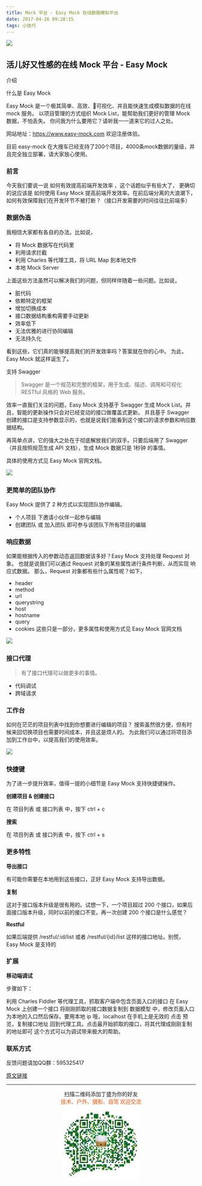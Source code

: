 ```yaml
---
title: Mock 平台 - Easy Mock 在线数据模拟平台
date: 2017-04-26 09:28:15
tags: 小技巧
---
```

![](https://dn-mhke0kuv.qbox.me/693e427d03dabb5957ee.png)

## 活儿好又性感的在线 Mock 平台 - Easy Mock

介绍

什么是 Easy Mock

<!--more-->

Easy Mock 是一个极其简单、高效、可视化、并且能快速生成模拟数据的在线 mock 服务。
以项目管理的方式组织 Mock List，能帮助我们更好的管理 Mock 数据，不怕丢失。
你问我为什么要用它？请听我一一道来它的过人之处。

网站地址：https://www.easy-mock.com 欢迎注册体验。

目前 easy-mock 在大搜车已经支持了200个项目，4000条mock数据的量级，并且完全独立部署，请大家放心使用。

### 前言

今天我们要说一说 如何有效提高前端开发效率 ，这个话题似乎有些大了，
更确切的说应该是 如何使用 Easy Mock 提高前端开发效率。在前后端分离的大浪潮下，如何有效保障我们在开发环节不被打断？（接口开发需要的时间往往比前端多）

### 数据伪造

我相信大家都有各自的办法。比如说，

* 将 Mock 数据写在代码里
* 利用请求拦截
* 利用 Charles 等代理工具，将 URL Map 到本地文件
* 本地 Mock Server

上面这些方法虽然可以解决我们的问题，但同样伴随着一些问题。比如说，

* 脏代码
* 依赖特定的框架
* 增加切换成本
* 接口数据结构重构需要手动更新
* 效率低下
* 无法优雅的进行协同编辑
* 无法持久化

看到这些，它们真的能够提高我们的开发效率吗？答案就在你的心中。
为此，Easy Mock 就这样诞生了。

支持 Swagger

> Swagger 是一个规范和完整的框架，用于生成、描述、调用和可视化 RESTful 风格的 Web 服务。

效率一直我们关注的问题，Easy Mock 支持基于 Swagger 生成 Mock List。并且，智能的更新操作只会对已经变动的接口做覆盖式更新。
并且基于 Swagger 创建的接口是支持参数显示的，也就是说我们能看到这个接口的请求参数和响应数据结构。

再简单点讲，它的强大之处在于彻底解放我们的双手。只要后端用了 Swagger（并且按照规范生成 API 文档），生成 Mock 数据只是 1秒钟 的事情。

具体的使用方式见 Easy Mock 官网文档。

![](https://dn-mhke0kuv.qbox.me/73691fc806ff70250d52.png)


### 更简单的团队协作

Easy Mock 提供了 2 种方式以实现团队协作编辑。

* 个人项目 下邀请小伙伴一起参与编辑
* 创建团队 或 加入团队 即可参与该团队下所有项目的编辑

### 响应数据

如果能根据传入的参数动态返回数据该多好？Easy Mock 支持处理 Request 对象。
也就是说我们可以通过 Request 对象的某些属性进行条件判断，从而实现 响应式数据。
那么，Request 对象都有些什么属性呢？如下，

* header
* method
* url
* querystring
* host
* hostname
* query
* cookies
这些只是一部分，更多属性和使用方式见 Easy Mock 官网文档

![](https://dn-mhke0kuv.qbox.me/3908b21d67664b7cd706.png)

### 接口代理

> 有了接口代理可以做更多的事情。

* 代码调试
* 跨域请求

### 工作台

如何在茫茫的项目列表中找到你想要进行编辑的项目？
搜索虽然很方便，但有时候来回切换项目也需要时间成本，并且这是烦人的。
为此我们可以通过将项目添加到工作台中，以提高我们的使用效率。

![](https://dn-mhke0kuv.qbox.me/28ac33f30c0b201f873d.png)


### 快捷键

为了进一步提升效率，值得一提的小细节是 Easy Mock 支持快捷键操作。

**创建项目 & 创建接口**

在 项目列表 或 接口列表 中，按下 ctrl + c

**搜索**

在 项目列表 或 接口列表 中，按下 ctrl + s

### 更多特性

**导出接口**

有可能你需要在本地用到这些接口，正好 Easy Mock 支持导出数据。

**复制**

这对于接口版本升级是很有用的。试想一下，一个项目超过 200 个接口，如果后面接口版本升级，同时以前的接口不变。再一次创建 200 个接口是什么感觉？

**Restful**

如果后端提供 /restful/:id/list 或者 /restful/{id}/list 这样的接口地址。别慌，Easy Mock 是支持的

### 扩展

**移动端调试**

步骤如下：

利用 Charles Fiddler 等代理工具，抓取客户端中包含页面入口的接口
在 Easy Mock 上创建一个接口
将刚刚抓取的接口数据复制到 数据模型 中，修改页面入口为本地的入口然后保存。要用本地 ip 哦，localhost 在手机上是无效的
点击 预览，复制接口地址
回到代理工具。点击最开始抓取的接口，将其代理成刚刚复制的地址即可
这个方式可以为调试带来极大的帮助。

### 联系方式

反馈问题请加QQ群：595325417

[原文链接](https://juejin.im/post/58ff1fae61ff4b0066792f6e)


-------

<div  align=center>
    <center> 扫描二维码添加丁盛为你的好友</center ><center><font color=#f75000 size=>技术、户外、摄影、自驾 欢迎交流</font><center><img width='40%' align='center' src='/uploads/wechat-qcode.jpg
'>
</div>


